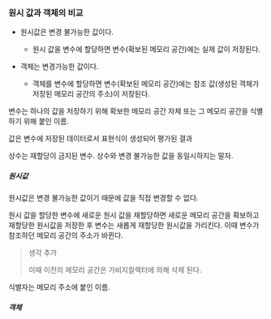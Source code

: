 ### 원시 값과 객체의 비교

- 원시값은 변경 불가능한 값이다. 
  
  - 원시 값을 변수에 할당하면 변수(확보된 메모리 공간)에는 실제 값이 저장된다.

- 객체는 변경가능한 값이다.
  
  - 객체를 변수에 할당하면 변수(확보된 메모리 공간)에는 참조 값(생성된 객체가 저장된 메모리 공간의 주소)이 저장된다.

변수는 하나의 값을 저장하기 위해 확보한 메모리 공간 자체 또는 그 메모리 공간을 식별하기 위해 붙인 이름.

값은 변수에 저장된 데이터로서 표현식이 생성되어 평가된 결과 

상수는 재할당이 금지된 변수. 상수와 변경 불가능한 값을 동일시하지는 말자.



##### 원시값

원시값은 변경 불가능한 값이기 때문에 값을 직접 변경할 수 없다.

원시 값을 할당한 변수에 새로운 원시 값을 재할당하면 새로운 메모리 공간을 확보하고 재할당한 원시값을 저장한 후 변수는 새롭게 재할당한 원시값을 가리킨다. 이때 변수가 참조하던 메모리 공간의 주소가 바뀐다. 

> 생각 추가
> 
> 이때 이전의 메모리 공간은 가비지컬렉터에 의해 삭제 된다. 

식별자는 메모리 주소에 붙인 이름.



##### 객체
